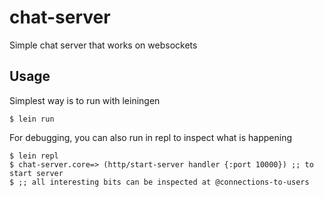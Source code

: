 # chat-server

Simple chat server that works on websockets

## Usage

Simplest way is to run with leiningen

    $ lein run

For debugging, you can also run in repl to inspect what is happening

    $ lein repl
    $ chat-server.core=> (http/start-server handler {:port 10000}) ;; to start server
    $ ;; all interesting bits can be inspected at @connections-to-users
